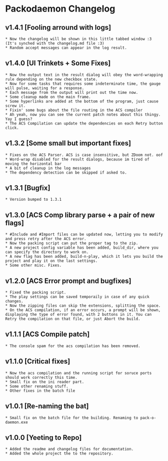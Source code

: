 # Packodaemon Changelog

## v1.4.1 [Fooling arround with logs]
	* Now the changelog will be shown in this little tabbed window :3 (It's synched with the changelog.md file :3)
	* Random accept messages can appear in the log result.
	
## v1.4.0 [UI Trinkets + Some Fixes]
	* Now the output text in the result dialog will obey the word-wrapping rule depending on the new checkbox state.
	* Now for some tasks that requires some indeterminate time, the gauge will pulse, waiting for a response.
	* Each message from the output will print out the time now.
	* Some cleanup made on the main frame.
	* Some hyperlinks are added at the bottom of the program, just cause screw it.
	* Fixin' some bugs about the file routing in the ACS compiler
	* Ah yeah, now you can see the current patch notes about this thingy. Yay I guess?
	* The ACS Compilation can update the dependencies on each Retry button click.

## v1.3.2 [Some small but important fixes]
	* Fixes on the ACS Parser. ACS is case insensitive, but ZDoom not. oof
	* Word-wrap disabled for the result dialogs, because im tired of moving the horizontal bar
	* A bit of cleanup in the log messages
	* The dependency detection can be skipped if asked to.

## v1.3.1 [Bugfix]
	* Version bumped to 1.3.1

## v1.3.0 [ACS Comp library parse + a pair of new flags]
	* #Include and #Import files can be updated now, letting you to modify and press retry after the ACS error.
	* Now the packing script can put the proper tag to the zip.
	* A new project config variable has been added, build_dir, where you can specify the directory to work on.
	* A new flag has been added, build-n-play, which it lets you build the project and play it on the last settings.
	* Some other misc. Fixes.
	
## v1.2.0 [ACS Error prompt and bugfixes]
	* Fixed the packing script.
	* The play settings can be saved temporaily in case of any quick changes.
	* Now the zipping files can skip the extensions, splitting the space.
	* On the ACS compilation, if an error occurs, a prompt will be shown, displaying the type of error found, with 2 buttons in it. You can Retry the compilation on that file, or just Abort the build.

## v1.1.1 [ACS Compile patch]
	* The console spam for the acs compilation has been removed.

## v1.1.0 [Critical fixes]
	* Now the acs compilation and the running script for soruce ports should work correctly this time.
	* Small fix on the ini reader part.
	* Some other renaming stuff.
	* Other fixes in the batch file

## v1.0.1 [Re-naming the bat]
	* Small fix on the batch file for the building. Renaming to pack-o-daemon.exe

## v1.0.0 [Yeeting to Repo]
	* Added the readme and changelog files for documentation.
	* Added the whole project the to the repository.